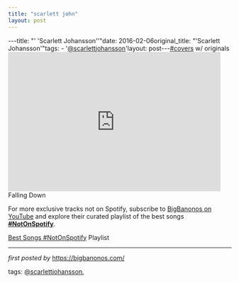 ```yaml
---
title: "scarlett john"
layout: post
---
```

---title: "' 'Scarlett Johansson''"date: 2016-02-06original_title: "'Scarlett Johansson'"tags:  - '[@scarlettjohansson](/tags/scarlettjohansson/)'layout: post---[#covers](/tags/covers/) w/ originals<br /><iframe allowfullscreen="" frameborder="0" height="315" src="https://www.youtube.com/embed/6q5KHBogDuw?list=PLtuNtuTatqI0T_GCRVtVWFUSn_PgEFzjS" width="95%%"></iframe><br />Falling Down<!--Subscribe and Playlist Links--><div>    <p>For more exclusive tracks not on Spotify, subscribe to <a href="https://www.youtube.com/[@BigBanonos](/tags/BigBanonos/)" target="_blank">BigBanonos on YouTube</a> and explore their curated playlist of the best songs <strong>[#NotOnSpotify](/tags/NotOnSpotify/)</strong>.</p>    <p><a href="https://www.youtube.com/playlist?list=PLtuNtuTatqI0kFahUCbtbfenC_ET5O_tr" target="_blank">Best Songs [#NotOnSpotify](/tags/NotOnSpotify/) Playlist<br /></a></p></div><hr /><p><em>first posted by</em> <a href="https://bigbanonos.com/" rel="noopener" target="_new">https://bigbanonos.com/</a></p><p>tags: [@scarlettjohansson](/tags/scarlettjohansson/),</p>